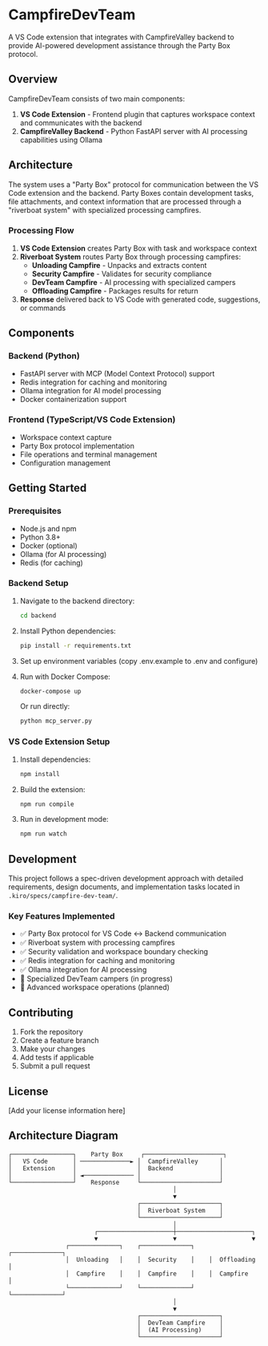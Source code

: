 # CampfireDevTeam

A VS Code extension that integrates with CampfireValley backend to provide AI-powered development assistance through the Party Box protocol.

## Overview

CampfireDevTeam consists of two main components:

1. **VS Code Extension** - Frontend plugin that captures workspace context and communicates with the backend
2. **CampfireValley Backend** - Python FastAPI server with AI processing capabilities using Ollama

## Architecture

The system uses a "Party Box" protocol for communication between the VS Code extension and the backend. Party Boxes contain development tasks, file attachments, and context information that are processed through a "riverboat system" with specialized processing campfires.

### Processing Flow

1. **VS Code Extension** creates Party Box with task and workspace context
2. **Riverboat System** routes Party Box through processing campfires:
   - **Unloading Campfire** - Unpacks and extracts content
   - **Security Campfire** - Validates for security compliance  
   - **DevTeam Campfire** - AI processing with specialized campers
   - **Offloading Campfire** - Packages results for return
3. **Response** delivered back to VS Code with generated code, suggestions, or commands

## Components

### Backend (Python)
- FastAPI server with MCP (Model Context Protocol) support
- Redis integration for caching and monitoring
- Ollama integration for AI model processing
- Docker containerization support

### Frontend (TypeScript/VS Code Extension)
- Workspace context capture
- Party Box protocol implementation
- File operations and terminal management
- Configuration management

## Getting Started

### Prerequisites
- Node.js and npm
- Python 3.8+
- Docker (optional)
- Ollama (for AI processing)
- Redis (for caching)

### Backend Setup

1. Navigate to the backend directory:
   ```bash
   cd backend
   ```

2. Install Python dependencies:
   ```bash
   pip install -r requirements.txt
   ```

3. Set up environment variables (copy .env.example to .env and configure)

4. Run with Docker Compose:
   ```bash
   docker-compose up
   ```

   Or run directly:
   ```bash
   python mcp_server.py
   ```

### VS Code Extension Setup

1. Install dependencies:
   ```bash
   npm install
   ```

2. Build the extension:
   ```bash
   npm run compile
   ```

3. Run in development mode:
   ```bash
   npm run watch
   ```

## Development

This project follows a spec-driven development approach with detailed requirements, design documents, and implementation tasks located in `.kiro/specs/campfire-dev-team/`.

### Key Features Implemented

- ✅ Party Box protocol for VS Code ↔ Backend communication
- ✅ Riverboat system with processing campfires
- ✅ Security validation and workspace boundary checking
- ✅ Redis integration for caching and monitoring
- ✅ Ollama integration for AI processing
- 🚧 Specialized DevTeam campers (in progress)
- 🚧 Advanced workspace operations (planned)

## Contributing

1. Fork the repository
2. Create a feature branch
3. Make your changes
4. Add tests if applicable
5. Submit a pull request

## License

[Add your license information here]

## Architecture Diagram

```
┌─────────────────┐    Party Box     ┌──────────────────────┐
│   VS Code       │ ──────────────► │  CampfireValley      │
│   Extension     │                 │  Backend             │
│                 │ ◄────────────── │                      │
└─────────────────┘    Response     └──────────────────────┘
                                              │
                                              ▼
                                    ┌──────────────────────┐
                                    │  Riverboat System    │
                                    └──────────────────────┘
                                              │
                        ┌─────────────────────┼─────────────────────┐
                        ▼                     ▼                     ▼
                ┌──────────────┐    ┌──────────────┐    ┌──────────────┐
                │  Unloading   │    │  Security    │    │  Offloading  │
                │  Campfire    │    │  Campfire    │    │  Campfire    │
                └──────────────┘    └──────────────┘    └──────────────┘
                                              │
                                              ▼
                                    ┌──────────────────────┐
                                    │  DevTeam Campfire    │
                                    │  (AI Processing)     │
                                    └──────────────────────┘
```